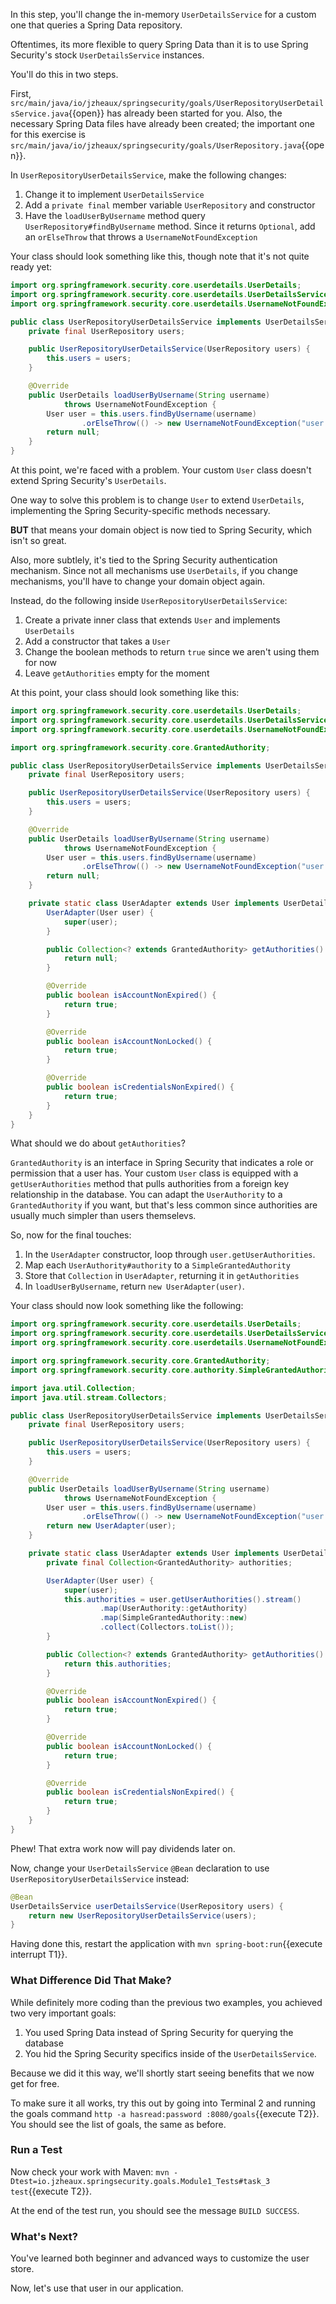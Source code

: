 In this step, you'll change the in-memory `UserDetailsService` for a custom one that queries a Spring Data repository.

Oftentimes, its more flexible to query Spring Data than it is to use Spring Security's stock `UserDetailsService` instances.

You'll do this in two steps.

First, `src/main/java/io/jzheaux/springsecurity/goals/UserRepositoryUserDetailsService.java`{{open}} has already been started for you.
Also, the necessary Spring Data files have already been created; the important one for this exercise is `src/main/java/io/jzheaux/springsecurity/goals/UserRepository.java`{{open}}.

In `UserRepositoryUserDetailsService`, make the following changes:

1. Change it to implement `UserDetailsService`
2. Add a `private final` member variable `UserRepository` and constructor
3. Have the `loadUserByUsername` method query `UserRepository#findByUsername` method. Since it returns `Optional`, add an `orElseThrow` that throws a `UsernameNotFoundException`

Your class should look something like this, though note that it's not quite ready yet:

```java
import org.springframework.security.core.userdetails.UserDetails;
import org.springframework.security.core.userdetails.UserDetailsService;
import org.springframework.security.core.userdetails.UsernameNotFoundException;

public class UserRepositoryUserDetailsService implements UserDetailsService {
    private final UserRepository users;

    public UserRepositoryUserDetailsService(UserRepository users) {
        this.users = users;
    }

    @Override
    public UserDetails loadUserByUsername(String username) 
            throws UsernameNotFoundException {
        User user = this.users.findByUsername(username)
                .orElseThrow(() -> new UsernameNotFoundException("user not found"));
        return null;
    }
}
```

At this point, we're faced with a problem.
Your custom `User` class doesn't extend Spring Security's `UserDetails`.

One way to solve this problem is to change `User` to extend `UserDetails`, implementing the Spring Security-specific methods necessary.

**BUT** that means your domain object is now tied to Spring Security, which isn't so great.

Also, more subtlely, it's tied to the Spring Security authentication mechanism.
Since not all mechanisms use `UserDetails`, if you change mechanisms, you'll have to change your domain object again.

Instead, do the following inside `UserRepositoryUserDetailsService`:

1. Create a private inner class that extends `User` and implements `UserDetails`
2. Add a constructor that takes a `User`
3. Change the boolean methods to return `true` since we aren't using them for now
4. Leave `getAuthorities` empty for the moment

At this point, your class should look something like this:

```java
import org.springframework.security.core.userdetails.UserDetails;
import org.springframework.security.core.userdetails.UserDetailsService;
import org.springframework.security.core.userdetails.UsernameNotFoundException;

import org.springframework.security.core.GrantedAuthority;

public class UserRepositoryUserDetailsService implements UserDetailsService {
    private final UserRepository users;

    public UserRepositoryUserDetailsService(UserRepository users) {
        this.users = users;
    }

    @Override
    public UserDetails loadUserByUsername(String username) 
            throws UsernameNotFoundException {
        User user = this.users.findByUsername(username)
                .orElseThrow(() -> new UsernameNotFoundException("user not found"));
        return null;
    }

    private static class UserAdapter extends User implements UserDetails {
        UserAdapter(User user) {
            super(user);
        }

        public Collection<? extends GrantedAuthority> getAuthorities() {
            return null;
        }

		@Override
		public boolean isAccountNonExpired() {
			return true;
		}

		@Override
		public boolean isAccountNonLocked() {
			return true;
		}

		@Override
		public boolean isCredentialsNonExpired() {
			return true;
		}
    }
}
```

What should we do about `getAuthorities`?

`GrantedAuthority` is an interface in Spring Security that indicates a role or permission that a user has.
Your custom `User` class is equipped with a `getUserAuthorities` method that pulls authorities from a foreign key relationship in the database.
You can adapt the `UserAuthority` to a `GrantedAuthority` if you want, but that's less common since authorities are usually much simpler than users themselevs.

So, now for the final touches:

1. In the `UserAdapter` constructor, loop through `user.getUserAuthorities`.
2. Map each `UserAuthority#authority` to a `SimpleGrantedAuthority`
3. Store that `Collection` in `UserAdapter`, returning it in `getAuthorities`
4. In `loadUserByUsername`, return `new UserAdapter(user)`.

Your class should now look something like the following:

```java
import org.springframework.security.core.userdetails.UserDetails;
import org.springframework.security.core.userdetails.UserDetailsService;
import org.springframework.security.core.userdetails.UsernameNotFoundException;

import org.springframework.security.core.GrantedAuthority;
import org.springframework.security.core.authority.SimpleGrantedAuthority;

import java.util.Collection;
import java.util.stream.Collectors;

public class UserRepositoryUserDetailsService implements UserDetailsService {
    private final UserRepository users;

    public UserRepositoryUserDetailsService(UserRepository users) {
        this.users = users;
    }

    @Override
    public UserDetails loadUserByUsername(String username) 
            throws UsernameNotFoundException {
        User user = this.users.findByUsername(username)
                .orElseThrow(() -> new UsernameNotFoundException("user not found"));
        return new UserAdapter(user);
    }

    private static class UserAdapter extends User implements UserDetails {
        private final Collection<GrantedAuthority> authorities;

        UserAdapter(User user) {
            super(user);
            this.authorities = user.getUserAuthorities().stream()
                    .map(UserAuthority::getAuthority)
                    .map(SimpleGrantedAuthority::new)
                    .collect(Collectors.toList());
        }

        public Collection<? extends GrantedAuthority> getAuthorities() {
            return this.authorities;
        }

		@Override
		public boolean isAccountNonExpired() {
			return true;
		}

		@Override
		public boolean isAccountNonLocked() {
			return true;
		}

		@Override
		public boolean isCredentialsNonExpired() {
			return true;
		}
    }
}
```

Phew! That extra work now will pay dividends later on.

Now, change your `UserDetailsService` `@Bean` declaration to use `UserRepositoryUserDetailsService` instead:

```java
@Bean
UserDetailsService userDetailsService(UserRepository users) {
    return new UserRepositoryUserDetailsService(users);
}
```

Having done this, restart the application with `mvn spring-boot:run`{{execute interrupt T1}}.

### What Difference Did That Make?

While definitely more coding than the previous two examples, you achieved two very important goals:

1. You used Spring Data instead of Spring Security for querying the database
2. You hid the Spring Security specifics inside of the `UserDetailsService`.

Because we did it this way, we'll shortly start seeing benefits that we now get for free.

To make sure it all works, try this out by going into Terminal 2 and running the goals command `http -a hasread:password :8080/goals`{{execute T2}}.
You should see the list of goals, the same as before.

### Run a Test

Now check your work with Maven: `mvn -Dtest=io.jzheaux.springsecurity.goals.Module1_Tests#task_3 test`{{execute T2}}.

At the end of the test run, you should see the message `BUILD SUCCESS`.

### What's Next?

You've learned both beginner and advanced ways to customize the user store.

Now, let's use that user in our application.